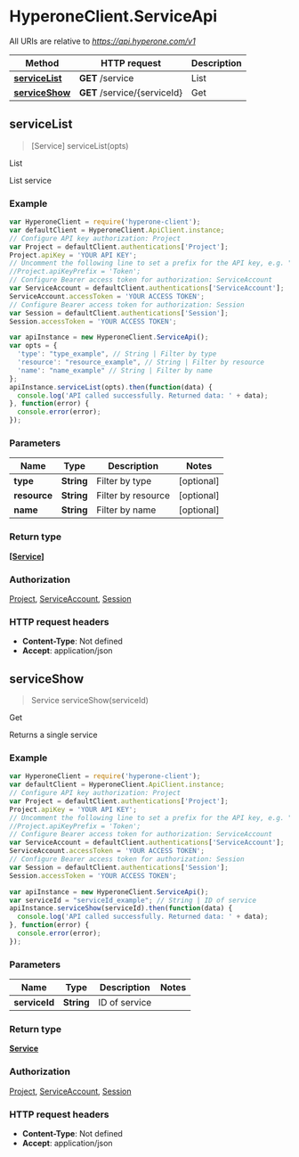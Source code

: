 # HyperoneClient.ServiceApi

All URIs are relative to *https://api.hyperone.com/v1*

Method | HTTP request | Description
------------- | ------------- | -------------
[**serviceList**](ServiceApi.md#serviceList) | **GET** /service | List
[**serviceShow**](ServiceApi.md#serviceShow) | **GET** /service/{serviceId} | Get



## serviceList

> [Service] serviceList(opts)

List

List service

### Example

```javascript
var HyperoneClient = require('hyperone-client');
var defaultClient = HyperoneClient.ApiClient.instance;
// Configure API key authorization: Project
var Project = defaultClient.authentications['Project'];
Project.apiKey = 'YOUR API KEY';
// Uncomment the following line to set a prefix for the API key, e.g. "Token" (defaults to null)
//Project.apiKeyPrefix = 'Token';
// Configure Bearer access token for authorization: ServiceAccount
var ServiceAccount = defaultClient.authentications['ServiceAccount'];
ServiceAccount.accessToken = 'YOUR ACCESS TOKEN';
// Configure Bearer access token for authorization: Session
var Session = defaultClient.authentications['Session'];
Session.accessToken = 'YOUR ACCESS TOKEN';

var apiInstance = new HyperoneClient.ServiceApi();
var opts = {
  'type': "type_example", // String | Filter by type
  'resource': "resource_example", // String | Filter by resource
  'name': "name_example" // String | Filter by name
};
apiInstance.serviceList(opts).then(function(data) {
  console.log('API called successfully. Returned data: ' + data);
}, function(error) {
  console.error(error);
});

```

### Parameters



Name | Type | Description  | Notes
------------- | ------------- | ------------- | -------------
 **type** | **String**| Filter by type | [optional] 
 **resource** | **String**| Filter by resource | [optional] 
 **name** | **String**| Filter by name | [optional] 

### Return type

[**[Service]**](Service.md)

### Authorization

[Project](../README.md#Project), [ServiceAccount](../README.md#ServiceAccount), [Session](../README.md#Session)

### HTTP request headers

- **Content-Type**: Not defined
- **Accept**: application/json


## serviceShow

> Service serviceShow(serviceId)

Get

Returns a single service

### Example

```javascript
var HyperoneClient = require('hyperone-client');
var defaultClient = HyperoneClient.ApiClient.instance;
// Configure API key authorization: Project
var Project = defaultClient.authentications['Project'];
Project.apiKey = 'YOUR API KEY';
// Uncomment the following line to set a prefix for the API key, e.g. "Token" (defaults to null)
//Project.apiKeyPrefix = 'Token';
// Configure Bearer access token for authorization: ServiceAccount
var ServiceAccount = defaultClient.authentications['ServiceAccount'];
ServiceAccount.accessToken = 'YOUR ACCESS TOKEN';
// Configure Bearer access token for authorization: Session
var Session = defaultClient.authentications['Session'];
Session.accessToken = 'YOUR ACCESS TOKEN';

var apiInstance = new HyperoneClient.ServiceApi();
var serviceId = "serviceId_example"; // String | ID of service
apiInstance.serviceShow(serviceId).then(function(data) {
  console.log('API called successfully. Returned data: ' + data);
}, function(error) {
  console.error(error);
});

```

### Parameters



Name | Type | Description  | Notes
------------- | ------------- | ------------- | -------------
 **serviceId** | **String**| ID of service | 

### Return type

[**Service**](Service.md)

### Authorization

[Project](../README.md#Project), [ServiceAccount](../README.md#ServiceAccount), [Session](../README.md#Session)

### HTTP request headers

- **Content-Type**: Not defined
- **Accept**: application/json

